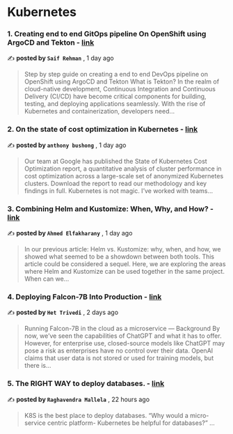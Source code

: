 
<h1>Kubernetes</h1>
<h3>1. Creating end to end GitOps pipeline On OpenShift using ArgoCD and Tekton - <a href=https://medium.com/@s4saif.121/creating-end-to-end-gitops-pipeline-on-openshift-using-argocd-and-tekton-aa14166281e2?source=tag_page---------0-84--------------------a298081a_59d0_43d3_aa17_10fa4e978346-------17 target="_blank" rel="noopener noreferrer">link</a></h3>

✍️ **posted by `Saif Rehman`** , <date>1 day ago</date>

<blockquote>Step by step guide on creating a end to end DevOps pipeline on OpenShift using ArgoCD and Tekton What is Tekton? In the realm of cloud-native development, Continuous Integration and Continuous Delivery (CI/CD) have become critical components for building, testing, and deploying applications seamlessly. With the rise of Kubernetes and containerization, developers need…</blockquote>

<h3>2. On the state of cost optimization in Kubernetes - <a href=https://medium.com/@agmsbush/on-the-state-of-cost-optimization-in-kubernetes-c0453689b877?source=tag_page---------1-84--------------------a298081a_59d0_43d3_aa17_10fa4e978346-------17 target="_blank" rel="noopener noreferrer">link</a></h3>

✍️ **posted by `anthony bushong`** , <date>1 day ago</date>

<blockquote>Our team at Google has published the State of Kubernetes Cost Optimization report, a quantitative analysis of cluster performance in cost optimization across a large-scale set of anonymized Kubernetes clusters. Download the report to read our methodology and key findings in full. Kubernetes is not magic. I’ve worked with teams…</blockquote>

<h3>3. Combining Helm and Kustomize: When, Why, and How? - <a href=https://medium.com/@elfakharany/combining-helm-and-kustomize-when-why-and-how-96a3483310db?source=tag_page---------2-84--------------------a298081a_59d0_43d3_aa17_10fa4e978346-------17 target="_blank" rel="noopener noreferrer">link</a></h3>

✍️ **posted by `Ahmed Elfakharany`** , <date>1 day ago</date>

<blockquote>In our previous article: Helm vs. Kustomize: why, when, and how, we showed what seemed to be a showdown between both tools. This article could be considered a sequel. Here, we are exploring the areas where Helm and Kustomize can be used together in the same project. When can we…</blockquote>

<h3>4. Deploying Falcon-7B Into Production - <a href=https://medium.com/towards-data-science/deploying-falcon-7b-into-production-6dd28bb79373?source=tag_page---------3-84--------------------a298081a_59d0_43d3_aa17_10fa4e978346-------17 target="_blank" rel="noopener noreferrer">link</a></h3>

✍️ **posted by `Het Trivedi`** , <date>2 days ago</date>

<blockquote>Running Falcon-7B in the cloud as a microservice —  Background By now, we’ve seen the capabilities of ChatGPT and what it has to offer. However, for enterprise use, closed-source models like ChatGPT may pose a risk as enterprises have no control over their data. OpenAI claims that user data is not stored or used for training models, but there is…</blockquote>

<h3>5. The RIGHT WAY to deploy databases. - <a href=https://medium.com/@raghu4real/the-right-way-to-deploy-databases-de895dc55116?source=tag_page---------4-84--------------------a298081a_59d0_43d3_aa17_10fa4e978346-------17 target="_blank" rel="noopener noreferrer">link</a></h3>

✍️ **posted by `Raghavendra Mallela`** , <date>22 hours ago</date>

<blockquote>K8S is the best place to deploy databases. “Why would a micro-service centric platform- Kubernetes be helpful for databases?” …</blockquote>

